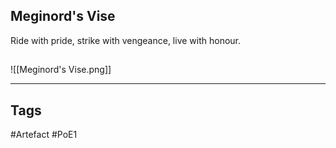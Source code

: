 ## Meginord's Vise
Ride with pride,
strike with vengeance,
live with honour.
##
![[Meginord's Vise.png]]

---
## Tags
#Artefact
#PoE1